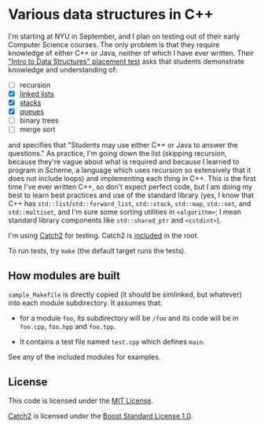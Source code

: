 # Various data structures in C++

I'm starting at NYU in September, and I plan on testing out of their early
Computer Science courses. The only problem is that they require knowledge of
either C++ or Java, neither of which I have ever written. Their ["Intro to Data
Structures" placement test](https://cs.nyu.edu/home/undergrad/placement.html)
asks that students demonstrate knowledge and understanding of:

* [ ] recursion
* [x] [linked lists](linked_list)
* [x] [stacks](stack)
* [x] [queues](queue)
* [ ] binary trees
* [ ] merge sort

and specifies that "Students may use either C++ or Java to answer the
questions." As practice, I'm going down the list (skipping recursion, because
they're vague about what is required and because I learned to program in Scheme,
a language which uses recursion so extensively that it does not include loops)
and implementing each thing in C++. This is the first time I've ever written
C++, so don't expect perfect code, but I am doing my best to learn best
practices and use of the standard library (yes, I know that C++ has
`std::list`/`std::forward_list`, `std::stack`, `std::map`, `std::set`, and
`std::multiset`, and I'm sure some sorting utilities in `<algorithm>`; I mean
standard library components like `std::shared_ptr` and `<cstdint>`).

I'm using [Catch2](https://github.com/catchorg/Catch2) for testing. Catch2 is
[included](catch.hpp) in the root.

To run tests, try `make` (the default target runs the tests).

## How modules are built

`sample_Makefile` is directly copied (it should be simlinked, but whatever) into
each module subdirectory. It assumes that:

* for a module `foo`, its subdirectory will be `/foo` and its code will be in
  `foo.cpp`, `foo.hpp` and `foo.tpp`.
  
* It contains a test file named `test.cpp` which defines `main`.

See any of the included modules for examples.

## License

This code is licensed under the [MIT License](LICENSE).

[Catch2](https://github.com/catchorg/Catch2) is licensed under the [Boost
Standard License
1.0](https://github.com/catchorg/Catch2/blob/master/LICENSE.txt).
